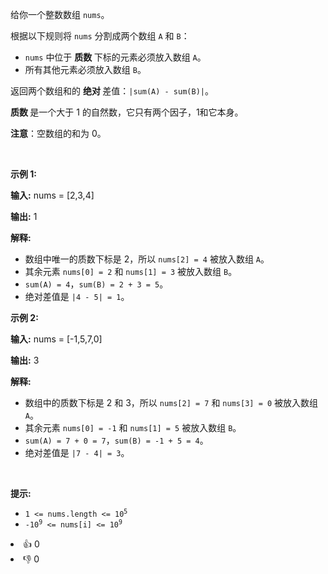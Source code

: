 <p>给你一个整数数组 <code>nums</code>。</p>

<p>根据以下规则将 <code>nums</code> 分割成两个数组 <code>A</code> 和 <code>B</code>：</p>

<ul> 
 <li><code>nums</code> 中位于&nbsp;<strong>质数 </strong>下标的元素必须放入数组 <code>A</code>。</li> 
 <li>所有其他元素必须放入数组 <code>B</code>。</li> 
</ul>

<p>返回两个数组和的&nbsp;<strong>绝对&nbsp;</strong>差值：<code>|sum(A) - sum(B)|</code>。</p>

<p><strong>质数&nbsp;</strong>是一个大于 1 的自然数，它只有两个因子，1和它本身。</p>

<p><strong>注意</strong>：空数组的和为 0。</p>

<p>&nbsp;</p>

<p><strong class="example">示例 1:</strong></p>

<div class="example-block"> 
 <p><strong>输入:</strong> <span class="example-io">nums = [2,3,4]</span></p> 
</div>

<p><strong>输出:</strong> <span class="example-io">1</span></p>

<p><strong>解释:</strong></p>

<ul> 
 <li>数组中唯一的质数下标是 2，所以 <code>nums[2] = 4</code> 被放入数组 <code>A</code>。</li> 
 <li>其余元素 <code>nums[0] = 2</code> 和 <code>nums[1] = 3</code> 被放入数组 <code>B</code>。</li> 
 <li><code>sum(A) = 4</code>，<code>sum(B) = 2 + 3 = 5</code>。</li> 
 <li>绝对差值是 <code>|4 - 5| = 1</code>。</li> 
</ul>

<p><strong class="example">示例 2:</strong></p>

<div class="example-block"> 
 <p><strong>输入:</strong> <span class="example-io">nums = [-1,5,7,0]</span></p> 
</div>

<p><strong>输出:</strong> <span class="example-io">3</span></p>

<p><strong>解释:</strong></p>

<ul> 
 <li>数组中的质数下标是 2 和 3，所以 <code>nums[2] = 7</code> 和 <code>nums[3] = 0</code> 被放入数组 <code>A</code>。</li> 
 <li>其余元素 <code>nums[0] = -1</code> 和 <code>nums[1] = 5</code> 被放入数组 <code>B</code>。</li> 
 <li><code>sum(A) = 7 + 0 = 7</code>，<code>sum(B) = -1 + 5 = 4</code>。</li> 
 <li>绝对差值是 <code>|7 - 4| = 3</code>。</li> 
</ul>

<p>&nbsp;</p>

<p><strong>提示:</strong></p>

<ul> 
 <li><code>1 &lt;= nums.length &lt;= 10<sup>5</sup></code></li> 
 <li><code>-10<sup>9</sup> &lt;= nums[i] &lt;= 10<sup>9</sup></code></li> 
</ul>

<div><li>👍 0</li><li>👎 0</li></div>